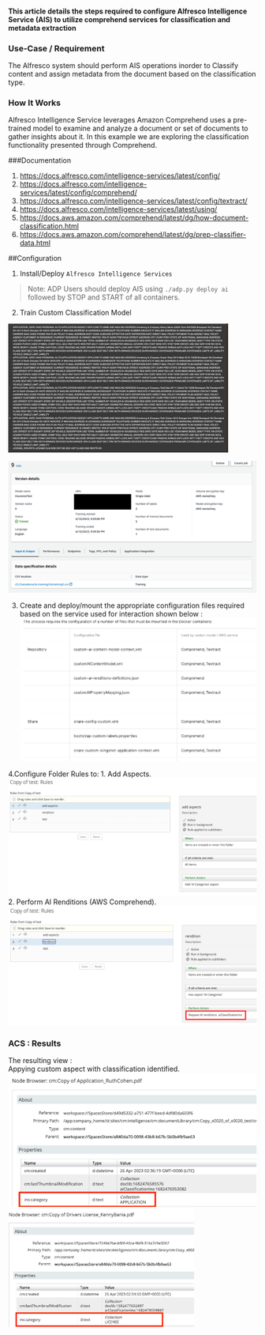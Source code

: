 #### This article details the steps required to configure Alfresco Intelligence Service (AIS) to utilize comprehend services for classification and metadata extraction 

### Use-Case / Requirement
The Alfresco system should perform AIS operations inorder to Classify content and assign metadata from the document based on the classification type.

### How It Works
Alfresco Intelligence Service leverages Amazon Comprehend uses a pre-trained model to examine and analyze a document or set of documents to gather insights about it.  In this example we are exploring the classification functionality presented through Comprehend.

###Documentation
1. https://docs.alfresco.com/intelligence-services/latest/config/
2. https://docs.alfresco.com/intelligence-services/latest/config/comprehend/
3. https://docs.alfresco.com/intelligence-services/latest/config/textract/
4. https://docs.alfresco.com/intelligence-services/latest/using/
5. https://docs.aws.amazon.com/comprehend/latest/dg/how-document-classification.html
6. https://docs.aws.amazon.com/comprehend/latest/dg/prep-classifier-data.html



##Configuration
1. Install/Deploy `Alfresco Intelligence Services`
> Note: ADP Users should deploy AIS using `./adp.py deploy ai` followed by STOP and START of all containers.

2. Train Custom Classification Model

![training-file](artifacts/TrainingFile.png)

![training-model](artifacts/TrainedModel1.png) 

3. Create and deploy/mount the appropriate configuration files required based on the service used for interaction shown below :
![update-config](artifacts/ConfigurationFilesRequired.png)

4.Configure Folder Rules to:
    1. Add Aspects.<br/>
    ![add-aspects](artifacts/addaspects.png)
    2. Perform AI Renditions (AWS Comprehend).<br/>
    ![ai-rendition](artifacts/addrendition.png)


### ACS : Results
The resulting view :<br/>
Appying custom aspect with classification identified.
![result](artifacts/Application1.png)
![result2](artifacts/License1.png)
